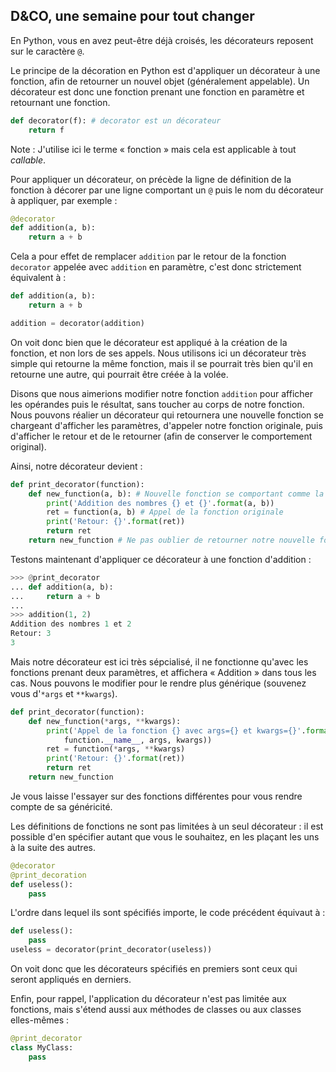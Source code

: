 ## D&CO, une semaine pour tout changer

En Python, vous en avez peut-être déjà croisés, les décorateurs reposent sur le caractère `@`.

Le principe de la décoration en Python est d'appliquer un décorateur à une fonction, afin de retourner un nouvel objet (généralement appelable).
Un décorateur est donc une fonction prenant une fonction en paramètre et retournant une fonction.

```python
def decorator(f): # decorator est un décorateur
    return f
```

Note : J'utilise ici le terme « fonction » mais cela est applicable à tout *callable*.

Pour appliquer un décorateur, on précède la ligne de définition de la fonction à décorer par une ligne comportant un `@` puis le nom du décorateur à appliquer, par exemple :

```python
@decorator
def addition(a, b):
    return a + b
```

Cela a pour effet de remplacer `addition` par le retour de la fonction `decorator` appelée avec `addition` en paramètre, c'est donc strictement équivalent à :

```python
def addition(a, b):
    return a + b

addition = decorator(addition)
```

On voit donc bien que le décorateur est appliqué à la création de la fonction, et non lors de ses appels.
Nous utilisons ici un décorateur très simple qui retourne la même fonction, mais il se pourrait très bien qu'il en retourne une autre, qui pourrait être créée à la volée.

Disons que nous aimerions modifier notre fonction `addition` pour afficher les opérandes puis le résultat, sans toucher au corps de notre fonction. Nous pouvons réalier un décorateur qui retournera une nouvelle fonction se chargeant d'afficher les paramètres, d'appeler notre fonction originale, puis d'afficher le retour et de le retourner (afin de conserver le comportement original).

Ainsi, notre décorateur devient :

```python
def print_decorator(function):
    def new_function(a, b): # Nouvelle fonction se comportant comme la fonction à décorer
        print('Addition des nombres {} et {}'.format(a, b))
        ret = function(a, b) # Appel de la fonction originale
        print('Retour: {}'.format(ret))
        return ret
    return new_function # Ne pas oublier de retourner notre nouvelle fonction
```

Testons maintenant d'appliquer ce décorateur à une fonction d'addition :

```python
>>> @print_decorator
... def addition(a, b):
...     return a + b
...
>>> addition(1, 2)
Addition des nombres 1 et 2
Retour: 3
3
```

Mais notre décorateur est ici très sépcialisé, il ne fonctionne qu'avec les fonctions prenant deux paramètres, et affichera « Addition » dans tous les cas. Nous pouvons le modifier pour le rendre plus générique (souvenez vous d'`*args` et `**kwargs`).

```python
def print_decorator(function):
    def new_function(*args, **kwargs):
        print('Appel de la fonction {} avec args={} et kwargs={}'.format(
            function.__name__, args, kwargs))
        ret = function(*args, **kwargs)
        print('Retour: {}'.format(ret))
        return ret
    return new_function
```

Je vous laisse l'essayer sur des fonctions différentes pour vous rendre compte de sa généricité.

Les définitions de fonctions ne sont pas limitées à un seul décorateur : il est possible d'en spécifier autant que vous le souhaitez, en les plaçant les uns à la suite des autres.

```python
@decorator
@print_decoration
def useless():
    pass
```

L'ordre dans lequel ils sont spécifiés importe, le code précédent équivaut à :

```python
def useless():
    pass
useless = decorator(print_decorator(useless))
```

On voit donc que les décorateurs spécifiés en premiers sont ceux qui seront appliqués en derniers.

Enfin, pour rappel, l'application du décorateur n'est pas limitée aux fonctions, mais s'étend aussi aux méthodes de classes ou aux classes elles-mêmes :

```python
@print_decorator
class MyClass:
    pass
```
